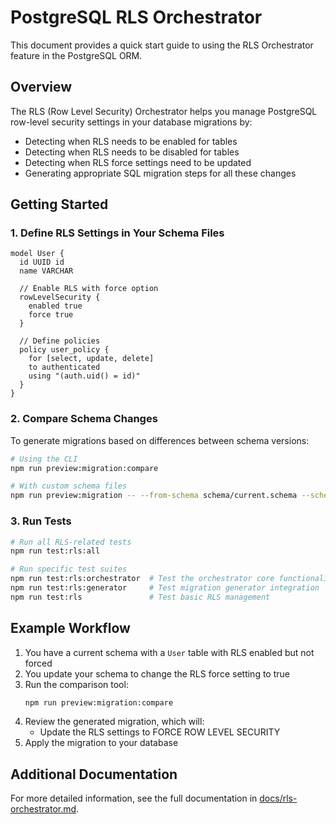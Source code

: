 # PostgreSQL RLS Orchestrator

This document provides a quick start guide to using the RLS Orchestrator feature in the PostgreSQL ORM.

## Overview

The RLS (Row Level Security) Orchestrator helps you manage PostgreSQL row-level security settings in your database migrations by:

- Detecting when RLS needs to be enabled for tables
- Detecting when RLS needs to be disabled for tables
- Detecting when RLS force settings need to be updated
- Generating appropriate SQL migration steps for all these changes

## Getting Started

### 1. Define RLS Settings in Your Schema Files

```
model User {
  id UUID id
  name VARCHAR
  
  // Enable RLS with force option
  rowLevelSecurity {
    enabled true
    force true
  }
  
  // Define policies
  policy user_policy {
    for [select, update, delete]
    to authenticated
    using "(auth.uid() = id)"
  }
}
```

### 2. Compare Schema Changes

To generate migrations based on differences between schema versions:

```bash
# Using the CLI
npm run preview:migration:compare

# With custom schema files
npm run preview:migration -- --from-schema schema/current.schema --schema schema/new.schema
```

### 3. Run Tests

```bash
# Run all RLS-related tests
npm run test:rls:all

# Run specific test suites
npm run test:rls:orchestrator  # Test the orchestrator core functionality
npm run test:rls:generator     # Test migration generator integration
npm run test:rls               # Test basic RLS management
```

## Example Workflow

1. You have a current schema with a `User` table with RLS enabled but not forced
2. You update your schema to change the RLS force setting to true
3. Run the comparison tool:
   ```bash
   npm run preview:migration:compare
   ```
4. Review the generated migration, which will:
   - Update the RLS settings to FORCE ROW LEVEL SECURITY
5. Apply the migration to your database

## Additional Documentation

For more detailed information, see the full documentation in [docs/rls-orchestrator.md](docs/rls-orchestrator.md). 